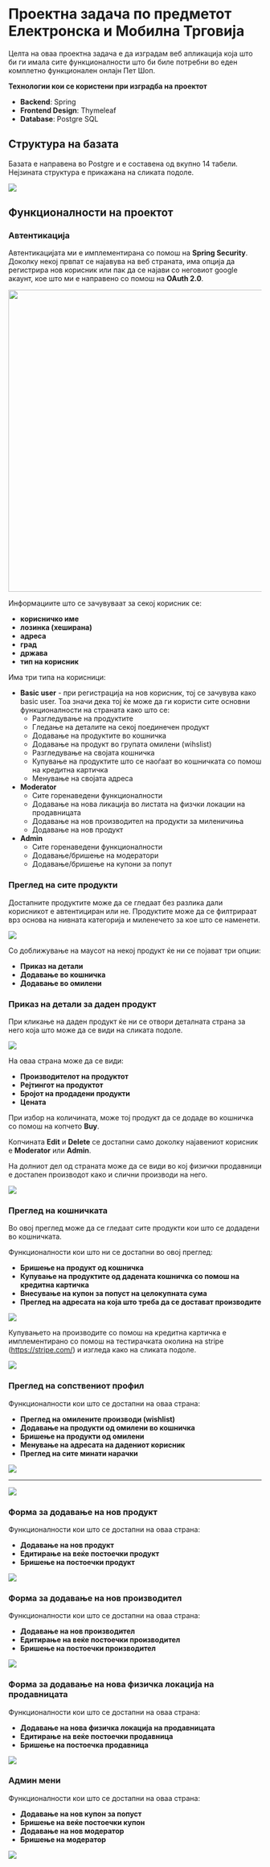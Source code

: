 # Проектна задача по предметот Електронска и Мобилна Трговија

Целта на оваа проектна задача е да изградам веб апликација која што би ги имала сите функционалности што би биле потребни во еден комплетно функционален онлајн Пет Шоп.

**Технологии кои се користени при изградба на проектот**
               
+ **Backend**: Spring
+ **Frontend Design**: Thymeleaf
+ **Database**: Postgre SQL



## Структура на базата

Базата е направена во Postgre и е составена од вкупно 14 табели. Нејзината структура е прикажана на сликата подоле.

<img src="https://i.ibb.co/xz89ZML/db.png">

## Функционалности на проектот

### Автентикација

Автентикацијата ми е имплементирана со помош на **Spring Security**. Доколку некој првпат се најавува на веб страната, има опција да регистрира нов корисник или пак да се најави со неговиот google акаунт, кое што ми е направено со помош на **OAuth 2.0**.

<img src="https://i.ibb.co/MBb3nLb/najava.png" width="600">

Информациите што се зачувуваат за секој корисник се:
+ **корисничко име**
+ **лозинка (хеширана)**
+ **адреса**
+ **град**
+ **држава**
+ **тип на корисник**

Има три типа на корисници:
+ **Basic user** - при регистрација на нов корисник, тој се зачувува како basic user. Тоа значи дека тој ќе може да ги користи сите основни функционалности на страната како што се:
	+ Разгледување на продуктите
	+ Гледање на деталите на секој поединечен продукт
	+ Додавање на продуктите во кошничка
	+ Додавање на продукт во групата омилени (wihslist)
	+ Разгледување на својата кошничка
	+ Купување на продуктите што се наоѓаат во кошничката со помош на кредитна картичка
	+ Менување на својата адреса
+ **Moderator**
	+ Сите горенаведени функционалности
	+ Додавање на нова ликација во листата на физчки локации на продавницата
	+ Додавање на нов производител на продукти за миленичиња
	+ Додавање на нов продукт
+ **Admin**
	+ Сите горенаведени функционалности
	+ Додавање/бришење на модератори
	+ Додавање/бришење на купони за попут

### Преглед на сите продукти

Достапните продуктите може да се гледаат без разлика дали корисникот е автентициран или не. Продуктите може да се филтрираат врз основа на нивната категорија и миленечето за кое што се наменети.

<img src="https://i.ibb.co/h79vWHv/shop.png">

Со доближување на маусот на некој продукт ќе ни се појават три опции:
+ **Приказ на детали**
+ **Додавање во кошничка**
+ **Додавање во омилени**

### Приказ на детали за даден продукт

При кликање на даден продукт ќе ни се отвори деталната страна за него која што може да се види на сликата подоле.

<img src="https://i.ibb.co/5BL3XXV/single-product-1.png">

На оваа страна може да се види:
+ **Производителот на продуктот**
+ **Рејтингот на продуктот**
+ **Бројот на продадени продукти**
+ **Цената**

При избор на количината, може тој продукт да се додаде во кошничка со помош на копчето **Buy**.

Копчината **Edit** и **Delete** се достапни само доколку најавениот корисник е **Moderator** или  **Admin**.

На долниот дел од страната може да се види во кој физички продавници е достапен производот како и слични производи на него.

<img src="https://i.ibb.co/crFhFfQ/single-product-2.png">

### Преглед на кошничката

Во овој преглед може да се гледаат сите продукти кои што се додадени во кошничката.

Функционалности кои што ни се достапни во овој преглед:
+ **Бришење на продукт од кошничка**
+ **Купување на продуктите од дадената кошничка со помош на кредитна картичка**
+ **Внесување на купон за попуст на целокупната сума**
+ **Преглед на адресата на која што треба да се достават производите**


<img src="https://i.ibb.co/FYfcFpF/cart.png">

Купувањето на производите со помош на кредитна картичка е имплементирано со помош на тестирачката околина на stripe (https://stripe.com/) и изгледа како на сликата подоле.

<img src="https://i.ibb.co/S0RqkXW/stripe.png">


### Преглед на сопствениот профил

Функционалности кои што се достапни на оваа страна:
+ **Преглед на омилените производи (wishlist)**
+ **Додавање на продукти од омилени во кошничка**
+ **Бришење на продукти од омилени**
+ **Менување на адресата на дадениот корисник**
+ **Преглед на сите минати нарачки**



<img src="https://i.ibb.co/ngR7WFY/profile.png">

---

<img src="https://i.ibb.co/F3nDZzH/profile-2.png">

### Форма за додавање на нов продукт

Функционалности кои што се достапни на оваа страна:
+ **Додавање на нов продукт**
+ **Едитирање на веќе постоечки продукт**
+ **Бришење на постоечки продукт**

<img src="https://i.ibb.co/rMDgX0r/add-product.png">

### Форма за додавање на нов производител

Функционалности кои што се достапни на оваа страна:
+ **Додавање на нов производител**
+ **Едитирање на веќе постоечки производител**
+ **Бришење на постоечки производител**

<img src="https://i.ibb.co/98rbF61/add-manufacturer.png">

### Форма за додавање на нова физичка локација на продавницата

Функционалности кои што се достапни на оваа страна:
+ **Додавање на нова физичка локација на продавницата**
+ **Едитирање на веќе постоечки продавница**
+ **Бришење на постоечка продавница**

<img src="https://i.ibb.co/p2YCYr4/Add-Store-Location.png">

### Админ мени

Функционалности кои што се достапни на оваа страна:
+ **Додавање на нов купон за попуст**
+ **Бришење на веќе постоечки купон**
+ **Додавање на нов модератор**
+ **Бришење на модератор**

<img src="https://i.ibb.co/dPbxCcb/admin.png">






